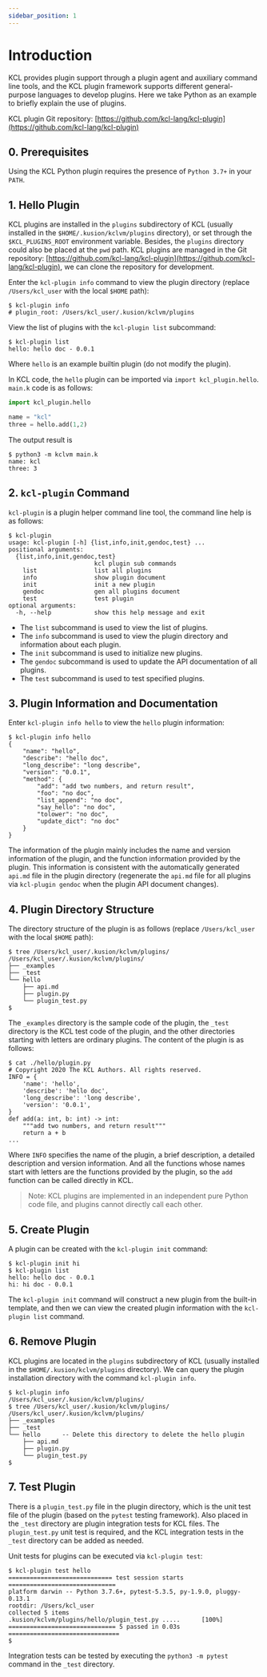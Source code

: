 ```yaml
---
sidebar_position: 1
---
```


# Introduction

KCL provides plugin support through a plugin agent and auxiliary command line tools, and the KCL plugin framework supports different general-purpose languages to develop plugins. Here we take Python as an example to briefly explain the use of plugins.

KCL plugin Git repository: [https://github.com/kcl-lang/kcl-plugin](https://github.com/kcl-lang/kcl-plugin)

## 0. Prerequisites

Using the KCL Python plugin requires the presence of `Python 3.7+` in your `PATH`.

## 1. Hello Plugin

KCL plugins are installed in the `plugins` subdirectory of KCL (usually installed in the `$HOME/.kusion/kclvm/plugins` directory), or set through the `$KCL_PLUGINS_ROOT` environment variable. Besides, the `plugins` directory could also be placed at the `pwd` path. KCL plugins are managed in the Git repository: [https://github.com/kcl-lang/kcl-plugin](https://github.com/kcl-lang/kcl-plugin), we can clone the repository for development.

Enter the `kcl-plugin info` command to view the plugin directory (replace `/Users/kcl_user` with the local `$HOME` path):

```shell
$ kcl-plugin info
# plugin_root: /Users/kcl_user/.kusion/kclvm/plugins
```

View the list of plugins with the `kcl-plugin list` subcommand:

```shell
$ kcl-plugin list
hello: hello doc - 0.0.1
```

Where `hello` is an example builtin plugin (do not modify the plugin).

In KCL code, the `hello` plugin can be imported via `import kcl_plugin.hello`. `main.k` code is as follows:

```python
import kcl_plugin.hello

name = "kcl"
three = hello.add(1,2)
```

The output result is

```shell
$ python3 -m kclvm main.k
name: kcl
three: 3
```

## 2. `kcl-plugin` Command

`kcl-plugin` is a plugin helper command line tool, the command line help is as follows:

```shell
$ kcl-plugin
usage: kcl-plugin [-h] {list,info,init,gendoc,test} ...
positional arguments:
  {list,info,init,gendoc,test}
                        kcl plugin sub commands
    list                list all plugins
    info                show plugin document
    init                init a new plugin
    gendoc              gen all plugins document
    test                test plugin
optional arguments:
  -h, --help            show this help message and exit
```

- The `list` subcommand is used to view the list of plugins.
- The `info` subcommand is used to view the plugin directory and information about each plugin.
- The `init` subcommand is used to initialize new plugins.
- The `gendoc` subcommand is used to update the API documentation of all plugins.
- The `test` subcommand is used to test specified plugins.

## 3. Plugin Information and Documentation

Enter `kcl-plugin info hello` to view the `hello` plugin information:

```shell
$ kcl-plugin info hello
{
    "name": "hello",
    "describe": "hello doc",
    "long_describe": "long describe",
    "version": "0.0.1",
    "method": {
        "add": "add two numbers, and return result",
        "foo": "no doc",
        "list_append": "no doc",
        "say_hello": "no doc",
        "tolower": "no doc",
        "update_dict": "no doc"
    }
}
```

The information of the plugin mainly includes the name and version information of the plugin, and the function information provided by the plugin. This information is consistent with the automatically generated `api.md` file in the plugin directory (regenerate the `api.md` file for all plugins via `kcl-plugin gendoc` when the plugin API document changes).

## 4. Plugin Directory Structure

The directory structure of the plugin is as follows (replace `/Users/kcl_user` with the local `$HOME` path):

```shell
$ tree /Users/kcl_user/.kusion/kclvm/plugins/
/Users/kcl_user/.kusion/kclvm/plugins/
├── _examples
├── _test
└── hello
    ├── api.md
    ├── plugin.py
    └── plugin_test.py
$
```

The `_examples` directory is the sample code of the plugin, the `_test` directory is the KCL test code of the plugin, and the other directories starting with letters are ordinary plugins. The content of the plugin is as follows:

```shell
$ cat ./hello/plugin.py 
# Copyright 2020 The KCL Authors. All rights reserved.
INFO = {
    'name': 'hello',
    'describe': 'hello doc',
    'long_describe': 'long describe',
    'version': '0.0.1',
}
def add(a: int, b: int) -> int:
    """add two numbers, and return result"""
    return a + b
...
```

Where `INFO` specifies the name of the plugin, a brief description, a detailed description and version information. And all the functions whose names start with letters are the functions provided by the plugin, so the `add` function can be called directly in KCL.

> Note: KCL plugins are implemented in an independent pure Python code file, and plugins cannot directly call each other.

## 5. Create Plugin

A plugin can be created with the `kcl-plugin init` command:

```
$ kcl-plugin init hi
$ kcl-plugin list
hello: hello doc - 0.0.1
hi: hi doc - 0.0.1
```

The `kcl-plugin init` command will construct a new plugin from the built-in template, and then we can view the created plugin information with the `kcl-plugin list` command.

## 6. Remove Plugin

KCL plugins are located in the `plugins` subdirectory of KCL (usually installed in the `$HOME/.kusion/kclvm/plugins` directory).
We can query the plugin installation directory with the command `kcl-plugin info`.

```shell
$ kcl-plugin info
/Users/kcl_user/.kusion/kclvm/plugins/
$ tree /Users/kcl_user/.kusion/kclvm/plugins/
/Users/kcl_user/.kusion/kclvm/plugins/
├── _examples
├── _test
└── hello      -- Delete this directory to delete the hello plugin
    ├── api.md
    ├── plugin.py
    └── plugin_test.py
$
```

## 7. Test Plugin

There is a `plugin_test.py` file in the plugin directory, which is the unit test file of the plugin (based on the `pytest` testing framework). Also placed in the `_test` directory are plugin integration tests for KCL files. The `plugin_test.py` unit test is required, and the KCL integration tests in the `_test` directory can be added as needed.

Unit tests for plugins can be executed via `kcl-plugin test`:

```shell
$ kcl-plugin test hello
============================= test session starts ==============================
platform darwin -- Python 3.7.6+, pytest-5.3.5, py-1.9.0, pluggy-0.13.1
rootdir: /Users/kcl_user
collected 5 items
.kusion/kclvm/plugins/hello/plugin_test.py .....      [100%]
============================== 5 passed in 0.03s ===============================
$
```

Integration tests can be tested by executing the `python3 -m pytest` command in the `_test` directory.
